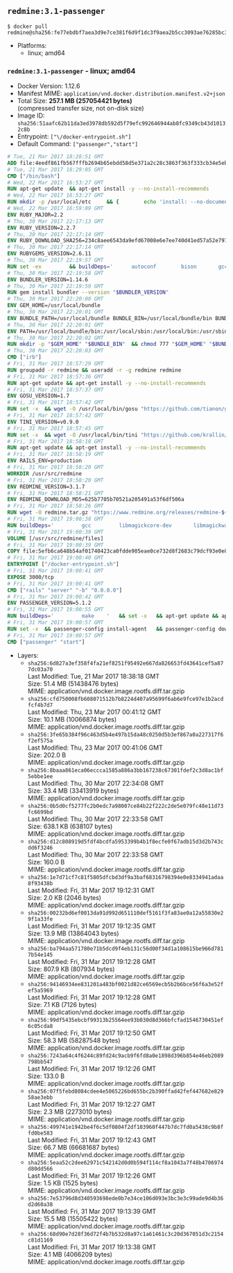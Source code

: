 ## `redmine:3.1-passenger`

```console
$ docker pull redmine@sha256:fe77ebdbf7aea3d9e7ce381f6d9f1dc3f9aea2b5cc3093ae76285bc3ea27b01b
```

-	Platforms:
	-	linux; amd64

### `redmine:3.1-passenger` - linux; amd64

-	Docker Version: 1.12.6
-	Manifest MIME: `application/vnd.docker.distribution.manifest.v2+json`
-	Total Size: **257.1 MB (257054421 bytes)**  
	(compressed transfer size, not on-disk size)
-	Image ID: `sha256:51aafc62b11da3ed3978db592d5f79efc992646944ab8fc9349cb43d10132c8b`
-	Entrypoint: `["\/docker-entrypoint.sh"]`
-	Default Command: `["passenger","start"]`

```dockerfile
# Tue, 21 Mar 2017 18:28:51 GMT
ADD file:4eedf861fb567fffb2694b65ebdd58d5e371a2c28c3863f363f333cb34e5eb7b in / 
# Tue, 21 Mar 2017 18:29:05 GMT
CMD ["/bin/bash"]
# Wed, 22 Mar 2017 16:53:27 GMT
RUN apt-get update 	&& apt-get install -y --no-install-recommends 		bzip2 		ca-certificates 		libffi-dev 		libgdbm3 		libssl-dev 		libyaml-dev 		procps 		zlib1g-dev 	&& rm -rf /var/lib/apt/lists/*
# Wed, 22 Mar 2017 16:53:27 GMT
RUN mkdir -p /usr/local/etc 	&& { 		echo 'install: --no-document'; 		echo 'update: --no-document'; 	} >> /usr/local/etc/gemrc
# Wed, 22 Mar 2017 16:59:09 GMT
ENV RUBY_MAJOR=2.2
# Thu, 30 Mar 2017 22:17:13 GMT
ENV RUBY_VERSION=2.2.7
# Thu, 30 Mar 2017 22:17:14 GMT
ENV RUBY_DOWNLOAD_SHA256=234c8aee6543da9efd67008e6e7ee740d41ed57a52e797f65043c3b5ec3bcb53
# Thu, 30 Mar 2017 22:17:14 GMT
ENV RUBYGEMS_VERSION=2.6.11
# Thu, 30 Mar 2017 22:19:57 GMT
RUN set -ex 		&& buildDeps=' 		autoconf 		bison 		gcc 		libbz2-dev 		libgdbm-dev 		libglib2.0-dev 		libncurses-dev 		libreadline-dev 		libxml2-dev 		libxslt-dev 		make 		ruby 		wget 		xz-utils 	' 	&& apt-get update 	&& apt-get install -y --no-install-recommends $buildDeps 	&& rm -rf /var/lib/apt/lists/* 		&& wget -O ruby.tar.xz "https://cache.ruby-lang.org/pub/ruby/${RUBY_MAJOR%-rc}/ruby-$RUBY_VERSION.tar.xz" 	&& echo "$RUBY_DOWNLOAD_SHA256 *ruby.tar.xz" | sha256sum -c - 		&& mkdir -p /usr/src/ruby 	&& tar -xJf ruby.tar.xz -C /usr/src/ruby --strip-components=1 	&& rm ruby.tar.xz 		&& cd /usr/src/ruby 		&& { 		echo '#define ENABLE_PATH_CHECK 0'; 		echo; 		cat file.c; 	} > file.c.new 	&& mv file.c.new file.c 		&& autoconf 	&& ./configure --disable-install-doc --enable-shared 	&& make -j"$(nproc)" 	&& make install 		&& apt-get purge -y --auto-remove $buildDeps 	&& cd / 	&& rm -r /usr/src/ruby 		&& gem update --system "$RUBYGEMS_VERSION"
# Thu, 30 Mar 2017 22:19:58 GMT
ENV BUNDLER_VERSION=1.14.6
# Thu, 30 Mar 2017 22:19:59 GMT
RUN gem install bundler --version "$BUNDLER_VERSION"
# Thu, 30 Mar 2017 22:20:00 GMT
ENV GEM_HOME=/usr/local/bundle
# Thu, 30 Mar 2017 22:20:01 GMT
ENV BUNDLE_PATH=/usr/local/bundle BUNDLE_BIN=/usr/local/bundle/bin BUNDLE_SILENCE_ROOT_WARNING=1 BUNDLE_APP_CONFIG=/usr/local/bundle
# Thu, 30 Mar 2017 22:20:01 GMT
ENV PATH=/usr/local/bundle/bin:/usr/local/sbin:/usr/local/bin:/usr/sbin:/usr/bin:/sbin:/bin
# Thu, 30 Mar 2017 22:20:02 GMT
RUN mkdir -p "$GEM_HOME" "$BUNDLE_BIN" 	&& chmod 777 "$GEM_HOME" "$BUNDLE_BIN"
# Thu, 30 Mar 2017 22:20:03 GMT
CMD ["irb"]
# Fri, 31 Mar 2017 18:57:29 GMT
RUN groupadd -r redmine && useradd -r -g redmine redmine
# Fri, 31 Mar 2017 18:57:36 GMT
RUN apt-get update && apt-get install -y --no-install-recommends 		ca-certificates 		wget 	&& rm -rf /var/lib/apt/lists/*
# Fri, 31 Mar 2017 18:57:37 GMT
ENV GOSU_VERSION=1.7
# Fri, 31 Mar 2017 18:57:42 GMT
RUN set -x 	&& wget -O /usr/local/bin/gosu "https://github.com/tianon/gosu/releases/download/$GOSU_VERSION/gosu-$(dpkg --print-architecture)" 	&& wget -O /usr/local/bin/gosu.asc "https://github.com/tianon/gosu/releases/download/$GOSU_VERSION/gosu-$(dpkg --print-architecture).asc" 	&& export GNUPGHOME="$(mktemp -d)" 	&& gpg --keyserver ha.pool.sks-keyservers.net --recv-keys B42F6819007F00F88E364FD4036A9C25BF357DD4 	&& gpg --batch --verify /usr/local/bin/gosu.asc /usr/local/bin/gosu 	&& rm -r "$GNUPGHOME" /usr/local/bin/gosu.asc 	&& chmod +x /usr/local/bin/gosu 	&& gosu nobody true
# Fri, 31 Mar 2017 18:57:42 GMT
ENV TINI_VERSION=v0.9.0
# Fri, 31 Mar 2017 18:57:45 GMT
RUN set -x 	&& wget -O /usr/local/bin/tini "https://github.com/krallin/tini/releases/download/$TINI_VERSION/tini" 	&& wget -O /usr/local/bin/tini.asc "https://github.com/krallin/tini/releases/download/$TINI_VERSION/tini.asc" 	&& export GNUPGHOME="$(mktemp -d)" 	&& gpg --keyserver ha.pool.sks-keyservers.net --recv-keys 6380DC428747F6C393FEACA59A84159D7001A4E5 	&& gpg --batch --verify /usr/local/bin/tini.asc /usr/local/bin/tini 	&& rm -r "$GNUPGHOME" /usr/local/bin/tini.asc 	&& chmod +x /usr/local/bin/tini 	&& tini -h
# Fri, 31 Mar 2017 18:58:18 GMT
RUN apt-get update && apt-get install -y --no-install-recommends 		imagemagick 		libmysqlclient18 		libpq5 		libsqlite3-0 				bzr 		git 		mercurial 		openssh-client 		subversion 	&& rm -rf /var/lib/apt/lists/*
# Fri, 31 Mar 2017 18:58:19 GMT
ENV RAILS_ENV=production
# Fri, 31 Mar 2017 18:58:20 GMT
WORKDIR /usr/src/redmine
# Fri, 31 Mar 2017 18:58:20 GMT
ENV REDMINE_VERSION=3.1.7
# Fri, 31 Mar 2017 18:58:21 GMT
ENV REDMINE_DOWNLOAD_MD5=625b7705b70521a205491a53f6df506a
# Fri, 31 Mar 2017 18:58:26 GMT
RUN wget -O redmine.tar.gz "https://www.redmine.org/releases/redmine-${REDMINE_VERSION}.tar.gz" 	&& echo "$REDMINE_DOWNLOAD_MD5 redmine.tar.gz" | md5sum -c - 	&& tar -xvf redmine.tar.gz --strip-components=1 	&& rm redmine.tar.gz files/delete.me log/delete.me 	&& mkdir -p tmp/pdf public/plugin_assets 	&& chown -R redmine:redmine ./
# Fri, 31 Mar 2017 19:00:38 GMT
RUN buildDeps=' 		gcc 		libmagickcore-dev 		libmagickwand-dev 		libmysqlclient-dev 		libpq-dev 		libsqlite3-dev 		make 		patch 	' 	&& set -ex 	&& apt-get update && apt-get install -y $buildDeps --no-install-recommends 	&& rm -rf /var/lib/apt/lists/* 	&& bundle install --without development test 	&& for adapter in mysql2 postgresql sqlite3; do 		echo "$RAILS_ENV:" > ./config/database.yml; 		echo "  adapter: $adapter" >> ./config/database.yml; 		bundle install --without development test; 	done 	&& rm ./config/database.yml 	&& apt-get purge -y --auto-remove $buildDeps
# Fri, 31 Mar 2017 19:00:39 GMT
VOLUME [/usr/src/redmine/files]
# Fri, 31 Mar 2017 19:00:39 GMT
COPY file:5efb6ca648b54af01740423ca0fdde905eae0ce732d8f2683c79dcf93e0e86c5 in / 
# Fri, 31 Mar 2017 19:00:40 GMT
ENTRYPOINT ["/docker-entrypoint.sh"]
# Fri, 31 Mar 2017 19:00:41 GMT
EXPOSE 3000/tcp
# Fri, 31 Mar 2017 19:00:41 GMT
CMD ["rails" "server" "-b" "0.0.0.0"]
# Fri, 31 Mar 2017 19:00:42 GMT
ENV PASSENGER_VERSION=5.1.2
# Fri, 31 Mar 2017 19:00:55 GMT
RUN buildDeps=' 		make 	' 	&& set -x 	&& apt-get update && apt-get install -y --no-install-recommends $buildDeps && rm -rf /var/lib/apt/lists/* 	&& gem install passenger --version "$PASSENGER_VERSION" 	&& apt-get purge -y --auto-remove $buildDeps
# Fri, 31 Mar 2017 19:00:57 GMT
RUN set -x 	&& passenger-config install-agent 	&& passenger-config download-nginx-engine
# Fri, 31 Mar 2017 19:00:57 GMT
CMD ["passenger" "start"]
```

-	Layers:
	-	`sha256:6d827a3ef358f4fa21ef8251f95492e667da826653fd43641cef5a877dc03a70`  
		Last Modified: Tue, 21 Mar 2017 18:38:18 GMT  
		Size: 51.4 MB (51438476 bytes)  
		MIME: application/vnd.docker.image.rootfs.diff.tar.gzip
	-	`sha256:cfd750008fb608071512b7b8224d407a95699f6ab6e9fce97e1b2acdfcf4b7d7`  
		Last Modified: Thu, 23 Mar 2017 00:41:12 GMT  
		Size: 10.1 MB (10066874 bytes)  
		MIME: application/vnd.docker.image.rootfs.diff.tar.gzip
	-	`sha256:3fe65b384f96c463d5b4e497b15da48c0250d5b3ef867a0a227317f6f2ef575a`  
		Last Modified: Thu, 23 Mar 2017 00:41:06 GMT  
		Size: 202.0 B  
		MIME: application/vnd.docker.image.rootfs.diff.tar.gzip
	-	`sha256:8baaa861eca06eccca1585a886a3bb167238c67301fdef2c3d8ac1bf5ebbe1ee`  
		Last Modified: Thu, 30 Mar 2017 22:34:08 GMT  
		Size: 33.4 MB (33413919 bytes)  
		MIME: application/vnd.docker.image.rootfs.diff.tar.gzip
	-	`sha256:0b5d0cf5277fc2b0edc7a98007ce84b22f222c2de5e079fc48e11d73fc6699bd`  
		Last Modified: Thu, 30 Mar 2017 22:33:58 GMT  
		Size: 638.1 KB (638107 bytes)  
		MIME: application/vnd.docker.image.rootfs.diff.tar.gzip
	-	`sha256:d12c808919d5fdf4bcdfa5953399b4b1f8ecfe0f67adb15d3d2b743cdd6f3246`  
		Last Modified: Thu, 30 Mar 2017 22:33:58 GMT  
		Size: 160.0 B  
		MIME: application/vnd.docker.image.rootfs.diff.tar.gzip
	-	`sha256:1e7d71cf7c81f5805dfcbd3df9a3baf68316798394e0e8334941adaa8f93438b`  
		Last Modified: Fri, 31 Mar 2017 19:12:31 GMT  
		Size: 2.0 KB (2046 bytes)  
		MIME: application/vnd.docker.image.rootfs.diff.tar.gzip
	-	`sha256:00232bd6ef0013da91d992d651110def5161f3fa83ae0a12a55830e29f1a33fe`  
		Last Modified: Fri, 31 Mar 2017 19:12:35 GMT  
		Size: 13.9 MB (13864043 bytes)  
		MIME: application/vnd.docker.image.rootfs.diff.tar.gzip
	-	`sha256:ba794aa571780e71b5dcd9f4eb131c56d00f34d1a108615be966d7817b54e145`  
		Last Modified: Fri, 31 Mar 2017 19:12:28 GMT  
		Size: 807.9 KB (807934 bytes)  
		MIME: application/vnd.docker.image.rootfs.diff.tar.gzip
	-	`sha256:94146934ee831201a483bf0021d82ce6569ecb5b2b6bce56f6a3e52fef5a5969`  
		Last Modified: Fri, 31 Mar 2017 19:12:28 GMT  
		Size: 7.1 KB (7126 bytes)  
		MIME: application/vnd.docker.image.rootfs.diff.tar.gzip
	-	`sha256:99df5435ebcbf99313b25564ee93b030d8d366bfcfad1546730451ef6c05cda8`  
		Last Modified: Fri, 31 Mar 2017 19:12:50 GMT  
		Size: 58.3 MB (58287548 bytes)  
		MIME: application/vnd.docker.image.rootfs.diff.tar.gzip
	-	`sha256:7243a64c4f6244c89fd24c9acb9f6fd8a0e1898d396b854e46eb2089798bb547`  
		Last Modified: Fri, 31 Mar 2017 19:12:26 GMT  
		Size: 133.0 B  
		MIME: application/vnd.docker.image.rootfs.diff.tar.gzip
	-	`sha256:07f5febd8084cdee4e5065226bd655bc2b390ffad42fef447682e82958ae3ebb`  
		Last Modified: Fri, 31 Mar 2017 19:12:27 GMT  
		Size: 2.3 MB (2273010 bytes)  
		MIME: application/vnd.docker.image.rootfs.diff.tar.gzip
	-	`sha256:499741e1942be4f6c5df0804f2df103960f447b7dc7fd0a5438c9b8ffd0be583`  
		Last Modified: Fri, 31 Mar 2017 19:12:43 GMT  
		Size: 66.7 MB (66681687 bytes)  
		MIME: application/vnd.docker.image.rootfs.diff.tar.gzip
	-	`sha256:5eaa52c2dee62971c542142d0d0b594f114cf8a1043a7f48b4706974d80dd566`  
		Last Modified: Fri, 31 Mar 2017 19:12:26 GMT  
		Size: 1.5 KB (1525 bytes)  
		MIME: application/vnd.docker.image.rootfs.diff.tar.gzip
	-	`sha256:7e53796d8d340593698ede0b7e34ce106d093e3bc3e3c99ade9d4b36d2d60a38`  
		Last Modified: Fri, 31 Mar 2017 19:13:39 GMT  
		Size: 15.5 MB (15505422 bytes)  
		MIME: application/vnd.docker.image.rootfs.diff.tar.gzip
	-	`sha256:68d90e7d28f36d72f4b7b532d8a97c1a61461c3c20d367051d3c2154c81d1169`  
		Last Modified: Fri, 31 Mar 2017 19:13:38 GMT  
		Size: 4.1 MB (4066209 bytes)  
		MIME: application/vnd.docker.image.rootfs.diff.tar.gzip
